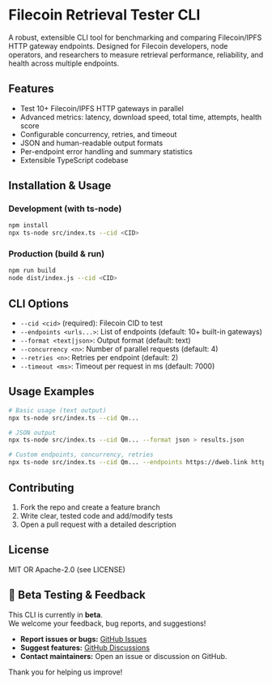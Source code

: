 # Filecoin Retrieval Tester CLI

A robust, extensible CLI tool for benchmarking and comparing Filecoin/IPFS HTTP gateway endpoints. Designed for Filecoin developers, node operators, and researchers to measure retrieval performance, reliability, and health across multiple endpoints.

## Features

- Test 10+ Filecoin/IPFS HTTP gateways in parallel
- Advanced metrics: latency, download speed, total time, attempts, health score
- Configurable concurrency, retries, and timeout
- JSON and human-readable output formats
- Per-endpoint error handling and summary statistics
- Extensible TypeScript codebase

## Installation & Usage

### Development (with ts-node)

```bash
npm install
npx ts-node src/index.ts --cid <CID>
```

### Production (build & run)

```bash
npm run build
node dist/index.js --cid <CID>
```

## CLI Options

- `--cid <cid>` (required): Filecoin CID to test
- `--endpoints <urls...>`: List of endpoints (default: 10+ built-in gateways)
- `--format <text|json>`: Output format (default: text)
- `--concurrency <n>`: Number of parallel requests (default: 4)
- `--retries <n>`: Retries per endpoint (default: 2)
- `--timeout <ms>`: Timeout per request in ms (default: 7000)

## Usage Examples

```bash
# Basic usage (text output)
npx ts-node src/index.ts --cid Qm...

# JSON output
npx ts-node src/index.ts --cid Qm... --format json > results.json

# Custom endpoints, concurrency, retries
npx ts-node src/index.ts --cid Qm... --endpoints https://dweb.link https://ipfs.io --concurrency 8 --retries 3 --timeout 10000
```

## Contributing

1. Fork the repo and create a feature branch
2. Write clear, tested code and add/modify tests
3. Open a pull request with a detailed description

## License

MIT OR Apache-2.0 (see LICENSE)

## 🚀 Beta Testing & Feedback

This CLI is currently in **beta**.  
We welcome your feedback, bug reports, and suggestions!

- **Report issues or bugs:** [GitHub Issues](https://github.com/filecoin-project/retrieval-tester/issues)
- **Suggest features:** [GitHub Discussions](https://github.com/filecoin-project/retrieval-tester/discussions)
- **Contact maintainers:** Open an issue or discussion on GitHub.

Thank you for helping us improve!
